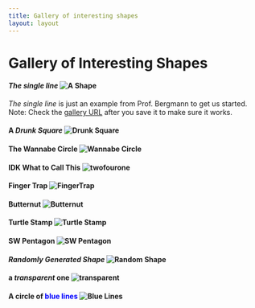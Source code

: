 ```yaml
---
title: Gallery of interesting shapes
layout: layout
---
```


# Gallery of Interesting Shapes



#### *The single line* ![A Shape](http://UW-GEOG458-Winter2016.github.io/galleries/shapes/lrb9-gallery.svg)
*The single line* is just an example from Prof. Bergmann to get us started. Note: Check the [gallery URL](http://UW-GEOG458-Winter2016.github.io/shapes.html) after you save it to make sure it works.

#### A *Drunk Square* ![Drunk Square](http://UW-GEOG458-Winter2016.github.io/galleries/shapes/Hardy.svg)

#### The Wannabe Circle ![Wannabe Circle](http://UW-GEOG458-Winter2016.github.io/galleries/shapes/willchan22-zellenberg-gallery.svg)

#### IDK What to Call This ![twofourone](http://uw-geog458-winter2016.github.io/galleries/shapes/turtles-and-circles-lonnie-oster-tretiakova.svg)

#### Finger Trap ![FingerTrap](http://uw-geog458-winter2016.github.io/galleries/shapes/uncheckederror-mhuh22-galleryprint.svg)

#### Butternut ![Butternut](http://uw-geog458-winter2016.github.io/galleries/shapes/rachelericturtleactivity.svg)

#### Turtle Stamp ![Turtle Stamp](http://uw-geog458-winter2016.github.io/galleries/shapes/turtle_stamp.svg)

#### SW Pentagon ![SW Pentagon](http://uw-geog458-winter2016.github.io/galleries/shapes/nu_canv.svg)

#### *Randomly Generated Shape* ![Random Shape](http://uw-geog458-winter2016.github.io/galleries/shapes/turtles-and-circles-m1ked123-nsh1988.svg)

#### a *transparent* one ![transparent](http://UW-GEOG458-Winter2016.github.io/galleries/shapes/turtle-and-circles-biubiu233-diandianwr.svg)

#### A circle of <span style="color:blue;">blue lines</span> ![Blue Lines](http://UW-GEOG458-Winter2016.github.io/galleries/shapes/Bluelines.svg)
